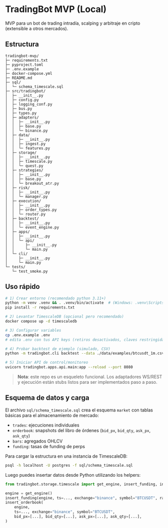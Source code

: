 # TradingBot MVP (Local)

MVP para un bot de trading intradía, scalping y arbitraje en cripto (extensible a otros mercados).

## Estructura

```
tradingbot-mvp/
├─ requirements.txt
├─ pyproject.toml
├─ .env.example
├─ docker-compose.yml
├─ README.md
├─ sql/
│  └─ schema_timescale.sql
├─ src/tradingbot/
│  ├─ __init__.py
│  ├─ config.py
│  ├─ logging_conf.py
│  ├─ bus.py
│  ├─ types.py
│  ├─ adapters/
│  │  ├─ __init__.py
│  │  ├─ base.py
│  │  └─ binance.py
│  ├─ data/
│  │  ├─ __init__.py
│  │  ├─ ingest.py
│  │  └─ features.py
│  ├─ storage/
│  │  ├─ __init__.py
│  │  ├─ timescale.py
│  │  └─ quest.py
│  ├─ strategies/
│  │  ├─ __init__.py
│  │  ├─ base.py
│  │  └─ breakout_atr.py
│  ├─ risk/
│  │  ├─ __init__.py
│  │  └─ manager.py
│  ├─ execution/
│  │  ├─ __init__.py
│  │  ├─ order_types.py
│  │  └─ router.py
│  ├─ backtest/
│  │  ├─ __init__.py
│  │  └─ event_engine.py
│  ├─ apps/
│  │  ├─ __init__.py
│  │  └─ api/
│  │     ├─ __init__.py
│  │     └─ main.py
│  └─ cli/
│     ├─ __init__.py
│     └─ main.py
└─ tests/
   └─ test_smoke.py
```

## Uso rápido

```bash
# 1) Crear entorno (recomendado python 3.11+)
python -m venv .venv && . .venv/bin/activate  # (Windows: .venv\Scripts\activate)
pip install -r requirements.txt

# 2) Levantar TimescaleDB (opcional pero recomendado)
docker compose up -d timescaledb

# 3) Configurar variables
cp .env.example .env
# edita .env con tus API keys (retiros desactivados, claves restringidas)

# 4) Probar backtest de ejemplo (simulado, CSV)
python -m tradingbot.cli backtest --data ./data/examples/btcusdt_1m.csv

# 5) Iniciar API de control/monitoreo
uvicorn tradingbot.apps.api.main:app --reload --port 8080
```

> **Nota**: este repo es un esqueleto funcional. Los adaptadores WS/REST y ejecución están stubs listos para ser implementados paso a paso.

## Esquema de datos y carga

El archivo `sql/schema_timescale.sql` crea el esquema `market` con tablas básicas para el almacenamiento de mercado:

- `trades`: ejecuciones individuales
- `orderbook`: snapshots del libro de órdenes (`bid_px`, `bid_qty`, `ask_px`, `ask_qty`)
- `bars`: agregados OHLCV
- `funding`: tasas de funding de perps

Para cargar la estructura en una instancia de TimescaleDB:

```bash
psql -h localhost -U postgres -f sql/schema_timescale.sql
```

Luego puedes insertar datos desde Python utilizando los helpers:

```python
from tradingbot.storage.timescale import get_engine, insert_funding, insert_orderbook

engine = get_engine()
insert_funding(engine, ts=..., exchange="binance", symbol="BTCUSDT", rate=0.0001, interval_sec=3600)
insert_orderbook(
    engine,
    ts=..., exchange="binance", symbol="BTCUSDT",
    bid_px=[...], bid_qty=[...], ask_px=[...], ask_qty=[...],
)
```
